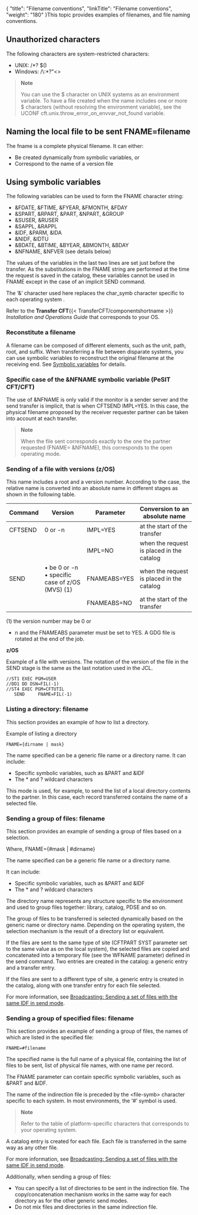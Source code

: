 {
    "title": "Filename  conventions",
    "linkTitle": "Filename conventions",
    "weight": "180"
}This topic
provides examples of filenames, and file naming conventions.

## Unauthorized characters

The following characters are system-restricted characters:

- UNIX: /\*? $()
- Windows: /\\:\*?"&lt;&gt;

> **Note**
>
> You can use the $ character on UNIX systems as an environment variable. To have a file created when the name includes one or more $ characters (without resolving the environment variable), see the UCONF cft.unix.throw\_error\_on\_envvar\_not\_found variable.

## Naming the local file to be sent FNAME=filename

The fname is a complete physical filename. It can either:

- Be created dynamically
    from symbolic variables, or
- Correspond to the
    name of a version file

## Using symbolic variables

The following variables can be used to form the FNAME character string:

- &FDATE,
    &FTIME, &FYEAR, &FMONTH, &FDAY
- &SPART,
    &RPART, &PART, &NPART, &GROUP
- &SUSER,
    &RUSER
- &SAPPL,
    &RAPPL
- &IDF,
    &PARM, &IDA
- &NIDF,
    &IDTU
- &BDATE,
    &BTIME, &BYEAR, &BMONTH, &BDAY
- &NFNAME,
    &NFVER (see details
    below)

The values of the variables in the last two lines are set just before
the transfer. As the substitutions in the FNAME string are performed at
the time the request is saved in the catalog, these variables cannot be
used in FNAME except in the case of an implicit SEND command.

The ‘&’ character used here replaces the char\_symb character specific
to each operating system .

Refer to the **Transfer CFT**{{< TransferCFT/componentshortname  >}} *Installation and Operations Guide* that
corresponds to your OS.

### Reconstitute a filename

A filename can be composed of different elements, such as the unit, path, root, and suffix. When transferring a file between disparate systems, you can use symbolic variables to reconstruct the original filename at the receiving end. See <a href="../symbolic_variables" class="MCXref xref">Symbolic variables</a> for details.

### Specific case of the &NFNAME symbolic variable (PeSIT CFT/CFT)

The use of &NFNAME is only valid if the monitor is a sender server
and the send transfer is implicit, that is when CFTSEND IMPL=YES. In this
case, the physical filename proposed by the receiver requester partner
can be taken into account at each transfer.

> **Note**
>
> When the file sent corresponds exactly to the one the partner
> requested (FNAME= &NFNAME), this corresponds to the open operating
> mode.

### Sending of a file with versions (z/OS)

This name includes a root and a version number. According to the case,
the relative name is converted into an absolute name in different stages
as shown in the following table.


| Command  | Version  | Parameter  | Conversion to an absolute name  |
| --- | --- | --- | --- |
| CFTSEND  | 0 or -n  | IMPL=YES  | at the start of the transfer  |
|   |   | IMPL=NO  | when the request is placed in the catalog  |
| SEND  |  • be 0 or -n<br/> • specific case of z/OS (MVS) (1) | FNAMEABS=YES  | when the request is placed in the catalog  |
|   |   | FNAMEABS=NO  | at the start of the transfer  |


\(1\) the version number may be 0 or
- n and the FNAMEABS parameter must be set to YES. A GDG file is rotated
at the end of the job.

****z/OS****

Example of a file with versions. The notation of the version of the file in the SEND stage is
the same as the last notation used in the JCL.

```
//ST1 EXEC PGM=USER
//DD1 DD DSN=FIL(-1)
//ST4 EXEC PGM=CFTUTIL
   SEND     FNAME=FIL(-1)
```
<span id="Filename__listing_a_directory"></span>

### Listing a directory: filename

This section
provides an example of how to list a directory.

Example of listing a directory

```
FNAME={dirname | mask}
```

The name specified can be a generic file name or a directory name. It
can include:

- Specific symbolic
    variables, such as &PART and &IDF
- The \* and ? wildcard
    characters

This mode is used, for example, to send the list of a local directory
contents to the partner. In this case, each record transferred contains
the name of a selected file.

<span id="Filename__sending_a_group_of_files"></span>

### Sending a group of files: filename

This section
provides an example of sending a group of files based on a selection.

Where, FNAME={#mask | #dirname}

The name specified can be a generic file name or a directory name.

It can include:

- Specific symbolic
    variables, such as &PART and &IDF
- The \* and ? wildcard
    characters

The directory name represents any structure specific to the environment
and used to group files together: library, catalog, PDSE and so on.

The group of files to be transferred is selected dynamically based on
the generic name or directory name. Depending on the operating system,
the selection mechanism is the result of a directory list or equivalent.

If the files are sent to the same type of site (CFTPART SYST parameter
set to the same value as on the local system), the selected files are
copied and concatenated into a temporary file (see the WFNAME parameter)
defined in the send command. Two entries are created in the catalog: a
generic entry and a transfer entry.

If the files are sent to a different type of site, a generic entry is
created in the catalog, along with one transfer entry for each file selected.

For more information, see [Broadcasting: Sending
a set of files with the same IDF in send mode](../../../concepts/transfer_command_overview/broadcast_collect).

<span id="Sending_a_group_of_specified_files__filename"></span>

### Sending a group of specified files: filename

This
section provides an example of sending a group of files, the names of which
are listed in the specified file:

```
FNAME=#filename
```

The specified name is the full name of a physical file, containing the
list of files to be sent, list of physical file names, with one name per
record.

The FNAME parameter can contain specific symbolic variables, such as
&PART and &IDF.

The name of the indirection file is preceded by the &lt;file-symb>
character specific to each system. In most environments, the ‘#’ symbol
is used.

> **Note**
>
> Refer to the table of platform-specific characters that corresponds to your operating system.

A catalog entry is created for each file. Each file is transferred in
the same way as any other file.

For more information, see [Broadcasting: Sending
a set of files with the same IDF in send mode](../../../concepts/transfer_command_overview/broadcast_collect).

Additionally, when sending a group of files:

- You can specify
    a list of directories to be sent in the indirection file. The copy/concatenation
    mechanism works in the same way for each directory as for the other generic
    send modes.
- Do not mix files
    and directories in the same indirection file.
